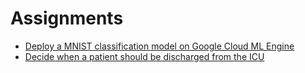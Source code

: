 # Assignments

* [Deploy a MNIST classification model on Google Cloud ML Engine](google-cloud-ml/)
* [Decide when a patient should be discharged from the ICU](icu-discharge/)

